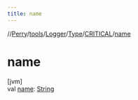 ```yaml
---
title: name
---
```

//[Perry](../../../../../index.html)/[tools](../../../index.html)/[Logger](../../index.html)/[Type](../index.html)/[CRITICAL](index.html)/[name](name.html)



# name



[jvm]\
val [name](name.html): [String](https://kotlinlang.org/api/latest/jvm/stdlib/kotlin/-string/index.html)




